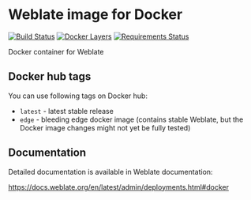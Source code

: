 # Weblate image for Docker

[![Build Status](https://travis-ci.org/WeblateOrg/docker.svg?branch=docker)](https://travis-ci.org/WeblateOrg/docker)
[![Docker Layers](https://images.microbadger.com/badges/image/weblate/weblate.svg)](https://microbadger.com/images/weblate/weblate "Get your own image badge on microbadger.com")
[![Requirements Status](https://requires.io/github/WeblateOrg/docker/requirements.svg?branch=docker)](https://requires.io/github/WeblateOrg/docker/requirements/?branch=docker)

Docker container for Weblate

## Docker hub tags

You can use following tags on Docker hub:

* `latest` - latest stable release
* `edge` - bleeding edge docker image (contains stable Weblate, but the Docker image changes might not yet be fully tested)

## Documentation

Detailed documentation is available in Weblate documentation:

https://docs.weblate.org/en/latest/admin/deployments.html#docker
